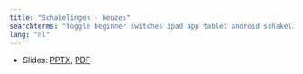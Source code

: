 ```yaml
---
title: "Schakelingen - keuzes"
searchterms: "toggle beginner switches ipad app tablet android schakelingen(keuzes)"
lang: "nl"
---
```

 <ul>
 <li class="ng-binding">Slides:
 <a href="ProgrammingLessons/beginner/Switches.pptx">PPTX</a>,
 <a href="ProgrammingLessons/beginner/Switches.pdf">PDF</a>
 </li>
 </ul>
